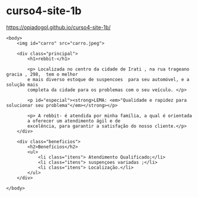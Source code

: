 # curso4-site-1b
https://opiadogol.github.io/curso4-site-1b/
<!DOCTYPE html>

<html lang="pt-br">
    <head>
        <meta charset="UTF-8">
        <title>rebbit- garagem </title>
        <link rel="stylesheet" href="style.css">
    </head>

    <body>
        <img id="carro" src="carro.jpeg">

        <div class="principal">
            <h1>rebbit-</h1>

            <p> Localizada no centro da cidade de Irati , na rua trageano gracia , 298,  tem o melhor 
            e mais diverso estoque de suspencoes  para seu automóvel, e a solução mais 
            completa da cidade para os problemas com o seu veículo. </p>

            <p id="especial"><strong>LEMA: <em>"Qualidade e rapidez para solucionar seu problema"</em></strong></p>

            <p> A rebbit- é atendida por minha família, a qual é orientada 
            a oferecer um atendimento ágil e de
            excelência, para garantir a satisfação do nosso cliente.</p>
        </div>

        <div class="beneficios">
            <h2>Benefícios</h2>
            <ul>
                <li class="itens"> Atendimento Qualificado;</li>
                <li class="itens"> suspençoes variadas ;</li>
                <li class="itens"> Localização.</li>
            </ul>
        </div>

    </body>
</html>


